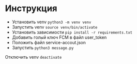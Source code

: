 # Инструкция  

- Установить venv `python3 -m venv venv` 
- Запустить venv `source venv/bin/activate`
- Установить зависимости `pip install -r requirements.txt`
- Добавить голый ключ FCM в файл user_token
- Положить файл service-accout.json
- Запустить `python3 message.py`

Отключить venv `deactivate`